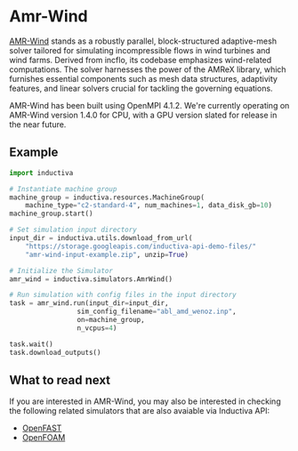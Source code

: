 # Amr-Wind

[AMR-Wind](https://github.com/Exawind/amr-wind) stands as a robustly parallel,
block-structured adaptive-mesh solver tailored for simulating incompressible
flows in wind turbines and wind farms. Derived from incflo, its codebase
emphasizes wind-related computations. The solver harnesses the power of the
AMReX library, which furnishes essential components such as mesh data
structures, adaptivity features, and linear solvers crucial for tackling the
governing equations.

AMR-Wind has been built using OpenMPI 4.1.2. We're currently operating on 
AMR-Wind version 1.4.0 for CPU, with a GPU version slated for release in the
near future.

## Example


```python
import inductiva

# Instantiate machine group
machine_group = inductiva.resources.MachineGroup(
    machine_type="c2-standard-4", num_machines=1, data_disk_gb=10)
machine_group.start()

# Set simulation input directory
input_dir = inductiva.utils.download_from_url(
    "https://storage.googleapis.com/inductiva-api-demo-files/"
    "amr-wind-input-example.zip", unzip=True)

# Initialize the Simulator
amr_wind = inductiva.simulators.AmrWind()

# Run simulation with config files in the input directory
task = amr_wind.run(input_dir=input_dir, 
                 sim_config_filename="abl_amd_wenoz.inp",
                 on=machine_group,
                 n_vcpus=4)

task.wait()
task.download_outputs()

```

## What to read next

If you are interested in AMR-Wind, you may also be interested in checking the
following related simulators that are also avaiable via Inductiva API:

* [OpenFAST](OpenFAST.md)
* [OpenFOAM](OpenFOAM.md)
